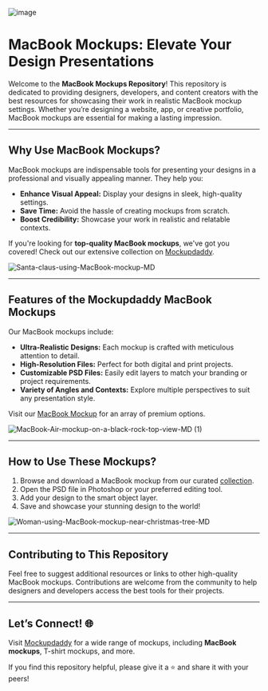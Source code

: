 ![image](https://github.com/user-attachments/assets/9f8f7bb3-966f-4db7-8211-07c86ea816a9)
# MacBook Mockups: Elevate Your Design Presentations

Welcome to the **MacBook Mockups Repository**! This repository is dedicated to providing designers, developers, and content creators with the best resources for showcasing their work in realistic MacBook mockup settings. Whether you’re designing a website, app, or creative portfolio, MacBook mockups are essential for making a lasting impression. 

---

## Why Use MacBook Mockups?

MacBook mockups are indispensable tools for presenting your designs in a professional and visually appealing manner. They help you:  
- **Enhance Visual Appeal:** Display your designs in sleek, high-quality settings.  
- **Save Time:** Avoid the hassle of creating mockups from scratch.  
- **Boost Credibility:** Showcase your work in realistic and relatable contexts.  

If you're looking for **top-quality MacBook mockups**, we've got you covered! Check out our extensive collection on [Mockupdaddy](https://www.mockupdaddy.com/).

![Santa-claus-using-MacBook-mockup-MD](https://github.com/user-attachments/assets/1b23de18-a4a1-4454-bbc0-dd3bc7e4ea79)

---

## Features of the Mockupdaddy MacBook Mockups

Our MacBook mockups include:  
- **Ultra-Realistic Designs:** Each mockup is crafted with meticulous attention to detail.  
- **High-Resolution Files:** Perfect for both digital and print projects.  
- **Customizable PSD Files:** Easily edit layers to match your branding or project requirements.  
- **Variety of Angles and Contexts:** Explore multiple perspectives to suit any presentation style.  

Visit our [MacBook Mockup](https://www.mockupdaddy.com/Macbook-mockup) for an array of premium options.

![MacBook-Air-mockup-on-a-black-rock-top-view-MD (1)](https://github.com/user-attachments/assets/4d828af1-23cf-41ac-b461-6695d763f00c)

---

## How to Use These Mockups?

1. Browse and download a MacBook mockup from our curated [collection](https://www.mockupdaddy.com/Macbook-mockup).  
2. Open the PSD file in Photoshop or your preferred editing tool.  
3. Add your design to the smart object layer.  
4. Save and showcase your stunning design to the world!  

![Woman-using-MacBook-mockup-near-christmas-tree-MD](https://github.com/user-attachments/assets/2f1544c5-1440-4bf2-9578-eac2d84c7de4)

---

## Contributing to This Repository

Feel free to suggest additional resources or links to other high-quality MacBook mockups. Contributions are welcome from the community to help designers and developers access the best tools for their projects.

---

## Let’s Connect! 🌐  

Visit [Mockupdaddy](https://www.mockupdaddy.com) for a wide range of mockups, including **MacBook mockups**, T-shirt mockups, and more.  

If you find this repository helpful, please give it a ⭐ and share it with your peers!
